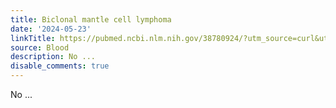 ```yaml
---
title: Biclonal mantle cell lymphoma
date: '2024-05-23'
linkTitle: https://pubmed.ncbi.nlm.nih.gov/38780924/?utm_source=curl&utm_medium=rss&utm_campaign=journals&utm_content=7603509&fc=None&ff=20240524184552&v=2.18.0.post9+e462414
source: Blood
description: No ...
disable_comments: true
---
```

No ...